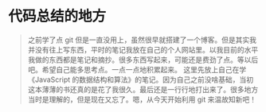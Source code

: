 # 代码总结的地方

> 之前学了点 git 但是一直没用上，虽然很早就搭建了一个博客。但是其实我并没有往上写东西，平时的笔记我放在自己的个人网站里。以我目前的水平我做的东西都是笔记和摘抄。很多东西写起来，可能还是费劲了点。等以后吧。希望自己能多思考点。一点一点地积累起来。
> 这里先放上自己在学 《JavaScript 的数据结构和算法》的笔记。因为自己之前没啥基础，当初这本薄薄的书还真的是花了我很久。最后还是一行行地打出来了。很多地方当时是理解的，但是现在又忘了。嗯，从今天开始利用 git 来温故知新吧！
